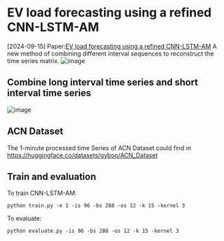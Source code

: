 # EV load forecasting using a refined CNN-LSTM-AM
[2024-09-15] Paper:[EV load forecasting using a refined CNN-LSTM-AM](https://www.sciencedirect.com/science/article/pii/S0378779624009763)
A new method of combining different interval sequences to reconstruct the time series matrix. 
![image](https://github.com/user-attachments/assets/ddc245e4-e9f8-4e59-b6fb-496d120f5439)
## Combine long interval time series and short interval time series 
![image](https://github.com/user-attachments/assets/24583c41-779d-4972-b249-fab334efd2e6)
## ACN Dataset
The 1-minute processed time Series of ACN Dataset could find in https://huggingface.co/datasets/gyboo/ACN_Dataset
## Train and evaluation

To train CNN-LSTM-AM:

```shell
python train.py -e 1 -is 96 -bs 288 -os 12 -k 15 -kernel 3
```

To evaluate:

```shell
python evaluate.py -is 96 -bs 288 -os 12 -k 15 -kernel 3
```

